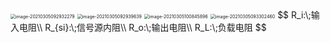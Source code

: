 <img src="C:\Users\13793\Desktop\学习笔记\数电模电\image-20210305092932279.png" alt="image-20210305092932279" style="zoom:50%;" />

<img src="C:\Users\13793\Desktop\学习笔记\数电模电\image-20210305092939639.png" alt="image-20210305092939639" style="zoom:50%;" />

<img src="C:\Users\13793\Desktop\学习笔记\数电模电\image-20210305100845896.png" alt="image-20210305100845896" style="zoom:50%;" />

<img src="C:\Users\13793\Desktop\学习笔记\数电模电\image-20210305093302460.png" alt="image-20210305093302460" style="zoom:50%;" />
$$
R_i:\;输入电阻\\
R_{si}:\;信号源内阻\\
R_o:\;输出电阻\\
R_L:\;负载电阻
$$
